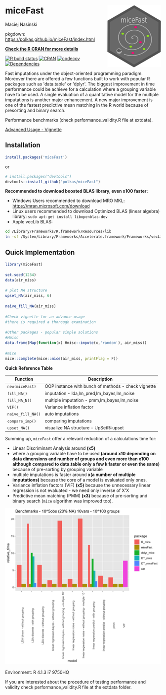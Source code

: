 # miceFast <a href='https://github.com/polkas/miceFast'><img src='man/figures/miceFast_logo.png' align="right" height="200" /></a>
Maciej Nasinski  

pkgdown: https://polkas.github.io/miceFast/index.html

[**Check the R CRAN for more details**](https://CRAN.R-project.org/package=miceFast)

[![R build status](https://github.com/polkas/miceFast/workflows/R-CMD-check/badge.svg)](https://github.com/polkas/miceFast/actions)
[![CRAN](http://www.r-pkg.org/badges/version/miceFast)](https://cran.r-project.org/package=miceFast)
[![codecov](https://codecov.io/gh/Polkas/miceFast/branch/master/graph/badge.svg)](https://app.codecov.io/gh/Polkas/miceFast)
[![Dependencies](https://tinyverse.netlify.com/badge/miceFast)](https://cran.r-project.org/package=miceFast)

Fast imputations under the object-oriented programming paradigm. 	
Moreover there are offered a few functions built to work with popular R packages such as 'data.table' or 'dplyr'.
The biggest improvement in time performance could be achieve for a calculation where a grouping variable have to be used.
A single evaluation of a quantitative model for the multiple imputations is another major enhancement.
A new major improvement is one of the fastest predictive mean matching in the R world because of presorting and binary search.

Performance benchmarks (check performance_validity.R file at extdata).

[Advanced Usage - Vignette](https://CRAN.R-project.org/package=miceFast/vignettes/miceFast-intro.html)

## Installation

```r
install.packages('miceFast')
```

or

```r
# install.packages("devtools")
devtools::install_github("polkas/miceFast")
```

**Recommended to download boosted BLAS library, even x100 faster:**

- Windows Users recommended to download MRO MKL: https://mran.microsoft.com/download
- Linux users recommended to download Optimized BLAS (linear algebra) library: `sudo apt-get install libopenblas-dev`
- Apple vecLib BLAS:
```bash
cd /Library/Frameworks/R.framework/Resources/lib
ln -sf /System/Library/Frameworks/Accelerate.framework/Frameworks/vecLib.framework/Versions/Current/libBLAS.dylib libRblas.dylib
```

## Quick Implementation

```r
library(miceFast)

set.seed(1234)
data(air_miss)

# plot NA structure
upset_NA(air_miss, 6)

naive_fill_NA(air_miss)

#Check vignette for an advance usage
#there is required a thorough examination

#Other packages - popular simple solutions
#Hmisc
data.frame(Map(function(x) Hmisc::impute(x,'random'), air_miss))

#mice
mice::complete(mice::mice(air_miss, printFlag = F))

```

**Quick Reference Table** 

|  Function | Description |
|----------------------|----------------------|
| `new(miceFast)` | OOP instance with bunch of methods - check vignette |
| `fill_NA()`  |  imputation - lda,lm_pred,lm_bayes,lm_noise |
| `fill_NA_N()` |   multiple imputation - pmm,lm_bayes,lm_noise |
| `VIF()` | Variance inflation factor |
| `naive_fill_NA()` | auto imputations |  
| `compare_imp()` | comparing imputations | 
| `upset_NA()` | visualize NA structure - UpSetR::upset|

Summing up, `miceFast` offer a relevant reduction of a calculations time for:  

- Linear Discriminant Analysis around **(x5)**
- where a grouping variable have to be used **(around x10 depending on data dimensions and number of groups and even more than x100 although compared to data.table only a few k faster or even the same)** because of pre-sorting by grouping variable
- multiple imputations is faster around **x(a number of multiple imputations)** because the core of a model is evaluated only ones.
- Variance inflation factors (VIF) **(x5)** because the unnecessary linear regression is not evaluated - we need only inverse of X'X
- Predictive mean matching (PMM) **(x3)** because of pre-sorting and binary search (`mice` algorithm was improved too).

![](man/figures/g_summary.png)

Environment: R 4.1.3 i7 9750HQ

If you are interested about the procedure of testing performance and validity check performance_validity.R file at the extdata folder.

